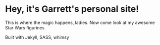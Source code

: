 Hey, it's Garrett's personal site!
=============

This is where the magic happens, ladies. Now come look at my awesome Star Wars figurines.

Built with Jekyll, SASS, whimsy
